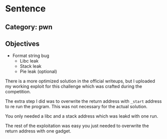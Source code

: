 # Sentence

## Category: pwn

## Objectives


- Format string bug
  - Libc leak
  - Stack leak
  - Pie leak (optional)

There is a more optimized solution in the official writeups, but I uploaded my working exploit for this challenge which was
crafted during the competition.

The extra step I did was to overwrite the return address with `_start` address to re run the program. This was not necessary for the actual solution.

You only needed a libc and a stack address which was leakd with one run.

The rest of the exploitation was easy you just needed to overwrite the return address with one gadget.
  
